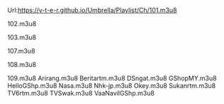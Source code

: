 Url:https://v-t-e-r.github.io/Umbrella/Playlist/Ch/101.m3u8

102.m3u8

103.m3u8

107.m3u8

108.m3u8

109.m3u8
Arirang.m3u8
Beritartm.m3u8
DSngat.m3u8
GShopMY.m3u8
HelloGShp.m3u8
Nasa.m3u8
Nhk-jp.m3u8
Okey.m3u8
Sukanrtm.m3u8
TV6rtm.m3u8
TVSwak.m3u8
VaaNavilGShp.m3u8

